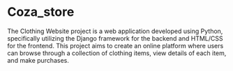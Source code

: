 # Coza_store
 The Clothing Website project is a web application developed using Python, specifically utilizing the Django framework for the backend and HTML/CSS for the frontend. This project aims to create an online platform where users can browse through a collection of clothing items, view details of each item, and make purchases.
